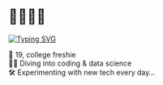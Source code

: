 # 💜💙🌊🐳

[![Typing SVG](https://readme-typing-svg.demolab.com?font=Fira+Code&pause=1000&width=435&lines=whales+wander%2C+life+wonders)](https://git.io/typing-svg)

🌱 19, college freshie <br>
👨‍💻 Diving into coding & data science <br>
🛠️ Experimenting with new tech every day…